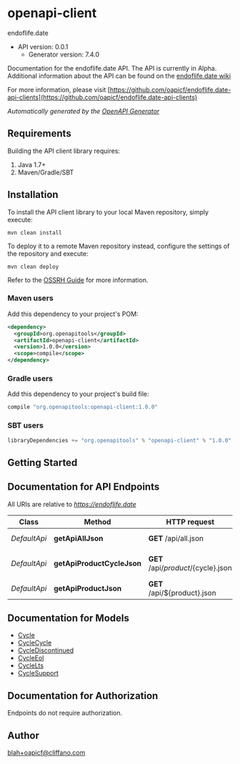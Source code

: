 # openapi-client

endoflife.date
- API version: 0.0.1
  - Generator version: 7.4.0

Documentation for the endoflife.date API. The API is currently in Alpha. Additional information about the API can be found on the [endoflife.date wiki](https://github.com/endoflife-date/endoflife.date/wiki)

  For more information, please visit [https://github.com/oapicf/endoflife.date-api-clients](https://github.com/oapicf/endoflife.date-api-clients)

*Automatically generated by the [OpenAPI Generator](https://openapi-generator.tech)*

## Requirements

Building the API client library requires:
1. Java 1.7+
2. Maven/Gradle/SBT

## Installation

To install the API client library to your local Maven repository, simply execute:

```shell
mvn clean install
```

To deploy it to a remote Maven repository instead, configure the settings of the repository and execute:

```shell
mvn clean deploy
```

Refer to the [OSSRH Guide](http://central.sonatype.org/pages/ossrh-guide.html) for more information.

### Maven users

Add this dependency to your project's POM:

```xml
<dependency>
  <groupId>org.openapitools</groupId>
  <artifactId>openapi-client</artifactId>
  <version>1.0.0</version>
  <scope>compile</scope>
</dependency>
```

### Gradle users

Add this dependency to your project's build file:

```groovy
compile "org.openapitools:openapi-client:1.0.0"
```

### SBT users

```scala
libraryDependencies += "org.openapitools" % "openapi-client" % "1.0.0"
```

## Getting Started

## Documentation for API Endpoints

All URIs are relative to *https://endoflife.date*

Class | Method | HTTP request | Description
------------ | ------------- | ------------- | -------------
*DefaultApi* | **getApiAllJson** | **GET** /api/all.json | All Products
*DefaultApi* | **getApiProductCycleJson** | **GET** /api/${product}/${cycle}.json | Single cycle details
*DefaultApi* | **getApiProductJson** | **GET** /api/${product}.json | Get All Details


## Documentation for Models

 - [Cycle](Cycle.md)
 - [CycleCycle](CycleCycle.md)
 - [CycleDiscontinued](CycleDiscontinued.md)
 - [CycleEol](CycleEol.md)
 - [CycleLts](CycleLts.md)
 - [CycleSupport](CycleSupport.md)


<a id="documentation-for-authorization"></a>
## Documentation for Authorization

Endpoints do not require authorization.


## Author

blah+oapicf@cliffano.com

